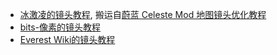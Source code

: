 * [冰激凌的镜头教程](https://wiki.biligame.com/celeste/%E9%95%9C%E5%A4%B4), 搬运自[蔚蓝 Celeste Mod 地图镜头优化教程](https://www.bilibili.com/read/cv21284247)
* [bits-像素的镜头教程](https://www.bilibili.com/read/cv36067734)
* [Everest Wiki的镜头教程](https://github.com/EverestAPI/Resources/wiki/Camera)
